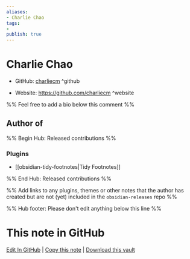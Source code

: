 ```yaml
---
aliases:
- Charlie Chao
tags:
- 
publish: true
---
```


# Charlie Chao

- GitHub: [charliecm](https://github.com/charliecm/) ^github
<!-- - Discord: `@` ^discord-->
- Website: <https://github.com/charliecm> ^website
<!-- - [[Publish sites|Publish site]]: ^publish-->

%% Feel free to add a bio below this comment %%


## Author of

%% Begin Hub: Released contributions %%
### Plugins
- [[obsidian-tidy-footnotes|Tidy Footnotes]]

%% End Hub: Released contributions %%

%% Add links to any plugins, themes or other notes that the author has created but are not (yet) included in the `obsidian-releases` repo %%

<!--
### Unlisted plugins
-->

<!--
### Others
-->

<!--
## Sponsor this author

- [[GitHub sponsors]]: [Sponsor @charliecm on GitHub Sponsors](https://github.com/sponsors/charliecm) ^github-sponsor
- [[Buy me a coffee]]: ^buy-me-a-coffee
- [[PayPal]]: ^paypal
- [[Patreon]]: ^patreon

-->

<!--
## Follow this author

- [[YouTube Channels|On YouTube]]: ^youtube
- Twitter: ^twitter
- ...
-->

%% Hub footer: Please don't edit anything below this line %%

# This note in GitHub

<span class="git-footer">[Edit In GitHub](https://github.dev/obsidian-community/obsidian-hub/blob/main/01%20-%20Community/People/charliecm.md "git-hub-edit-note") | [Copy this note](https://raw.githubusercontent.com/obsidian-community/obsidian-hub/main/01%20-%20Community/People/charliecm.md "git-hub-copy-note") | [Download this vault](https://github.com/obsidian-community/obsidian-hub/archive/refs/heads/main.zip "git-hub-download-vault") </span>
